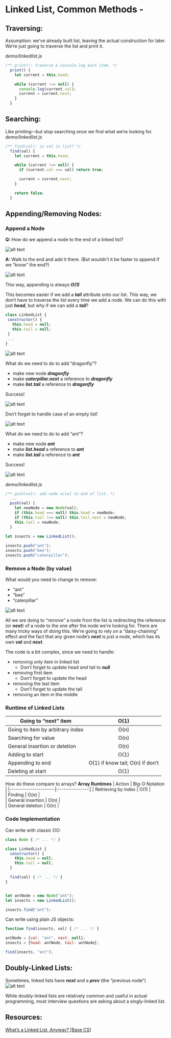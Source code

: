 # Linked List, Common Methods -

## Traversing:
Assumption: we’ve already built list, leaving the actual construction for later.
We’re just going to traverse the list and print it.

_demo/linkedlist.js_
```js
/** print(): traverse & console.log each item. */
  print() {
    let current = this.head;

    while (current !== null) {
      console.log(current.val);
      current = current.next;
    }
  }
```

## Searching:
Like printing—but stop searching once we find what we’re looking for.
_demo/linkedlist.js_
```js
/** find(val): is val in list? */
  find(val) {
    let current = this.head;

    while (current !== null) {
      if (current.val === val) return true;

      current = current.next;
    }

    return false;
  }
```

## Appending/Removing Nodes:
### Append a Node
**Q:** How do we append a node to the end of a linked list?

![alt text][pic]

**A:** Walk to the end and add it there.
(But wouldn’t it be faster to append if we “know” the end?)

![alt text][pic2]

This way, appending is always ***O(1)***

This becomes easier if we add a ***tail*** attribute onto our list. This way, we don’t have to traverse the list every time we add a node.
We can do this with just ***head***, but why if we can add a ***tail***?
```js
class LinkedList {
 constructor() {
   this.head = null;
   this.tail = null;
 }
 ...
}
```

![alt text][pic3]

What do we need to do to add “dragonfly”?
- make new node ***dragonfly***
- make ***caterpillar.next*** a reference to ***dragonfly***
- make ***list.tail*** a reference to ***dragonfly***

Success!

![alt text][pic4]

Don’t forget to handle case of an empty list!

![alt text][pic5]

What do we need to do to add “ant”?
- make new node ***ant***
- make ***list.head*** a reference to ***ant***
- make ***list.tail*** a reference to ***ant***

Success!

![alt text][pic6]

_demo/linkedlist.js_
```js
/** push(val): add node w/val to end of list. */
  ...
  push(val) {
    let newNode = new Node(val);
    if (this.head === null) this.head = newNode;
    if (this.tail !== null) this.tail.next = newNode;
    this.tail = newNode;
  }
​
let insects = new LinkedList();

insects.push("ant");
insects.push("bee");
insects.push("caterpillar");
```

### Remove a Node (by value)
What would you need to change to remove:
- “ant”
- “bee”
- “caterpillar”

![alt text][pic7]

All we are doing to “remove” a node from the list is redirecting the reference (or ***next***) of a node to the one after the node we’re looking for.
There are many tricky ways of doing this.
We’re going to rely on a “daisy-chaining” effect and the fact that any given node’s ***next*** is just a node, which has its own ***val*** and ***next***.

The code is a bit complex, since we need to handle:
- removing only item in linked list
    - Don’t forget to update head *and* tail to ***null***
- removing first item
    - Don’t forget to update the head
- removing the last item
    - Don’t forget to update the tail
- removing an item in the middle

### Runtime of Linked Lists
| Going to “next” item             | O(1)                             |
| ---------------------------------|:--------------------------------:|
| Going to item by arbitrary index | O(n)                             |
| Searching for value              | O(n)                             |
| General insertion or deletion    | O(n)                             |
| Adding to start                  | O(1)                             |
| Appending to end                 | O(1) if know tail; O(n) if don’t |
| Deleting at start                | O(1)                             |

How do these compare to arrays?
**Array Runtimes**
| Action               | Big-O Notation  |
|----------------------|:---------------:|
| Retrieving by index  |  O(1)           |   
| Finding              |  O(n)           |  
| General insertion    |  O(n)           |    
| General deletion     |  O(n)           |   

### Code Implementation
Can write with classic OO:
```js
class Node { /* ... */ }

class LinkedList {
  constructor() {
    this.head = null;
    this.tail = null;
  }

  find(val) { /* ... */ }
}


let antNode = new Node("ant");
let insects = new LinkedList();

insects.find("ant");
```

Can write using plain JS objects:
```js
function find(insects, val) { /* ... */ }

antNode = {val: "ant", next: null};
insects = {head: antNode, tail: antNode};

find(insects, "ant");
```

## Doubly-Linked Lists:
Sometimes, linked lists have ***next*** and a ***prev*** (the “previous node”)
![alt text][pic8]

While doubly-linked lists are relatively common and useful in actual programming, most interview questions are asking about a singly-linked list.

## Resources:
[What’s a Linked List, Anyway? [Base CS]](https://medium.com/basecs/whats-a-linked-list-anyway-part-1-d8b7e6508b9d)

[pic]: https://lessons.springboard.com/image/https%3A%2F%2Fs3-us-west-2.amazonaws.com%2Fsecure.notion-static.com%2Fa0f8012e-b610-4331-8fa7-ca5807ce812d%2Fgraphviz-dcbe8a2eb9b7a9d00bbb68a7d33cebccf9b524fb.svg?table=block&id=3f800aee-f87d-4b7e-9265-3a85eabe8e48&spaceId=163f1722-85e9-4a3c-adba-457a91094f00&userId=&cache=v2 "Linked List - Append(Undefined End)"

[pic2]: https://lessons.springboard.com/image/https%3A%2F%2Fs3-us-west-2.amazonaws.com%2Fsecure.notion-static.com%2F859414ce-8d4a-47f8-8b5a-7bb03089294d%2Fgraphviz-590103281274b21ddd4b06544ed2cdaeadeb7d38.svg?table=block&id=acfe8be9-be88-4963-abbd-78ce34e86ca3&spaceId=163f1722-85e9-4a3c-adba-457a91094f00&userId=&cache=v2 "Linked List - Append(Defined End)"

[pic3]: https://lessons.springboard.com/image/https%3A%2F%2Fs3-us-west-2.amazonaws.com%2Fsecure.notion-static.com%2Fb9ec5733-3cae-442b-b55d-2bcc2e798b83%2Fgraphviz-dd448c604aef49e8f2578225d76ec912c1f73827.svg?table=block&id=d00e2fa1-81d8-4a58-82ac-a0137ed5359c&spaceId=163f1722-85e9-4a3c-adba-457a91094f00&userId=&cache=v2 "Linked List - Tail(Defined End)"

[pic4]: https://lessons.springboard.com/image/https%3A%2F%2Fs3-us-west-2.amazonaws.com%2Fsecure.notion-static.com%2Fb1080f27-10bf-41b4-a606-ecf7046b7d85%2Fgraphviz-316e2f190737ac6028ea6b3d4a8ef4ed775e1d79.svg?table=block&id=1b0701f9-66ee-4384-8c18-6fca20783e76&spaceId=163f1722-85e9-4a3c-adba-457a91094f00&userId=&cache=v2 "Linked List - Append to Tail"

[pic5]: https://lessons.springboard.com/image/https%3A%2F%2Fs3-us-west-2.amazonaws.com%2Fsecure.notion-static.com%2Fc8ab4c25-fb1d-4dde-a0c3-0f86642d2a01%2Fgraphviz-12dbf0070a7eb01bfe84e5ddd6ae6116f5f846e8.svg?table=block&id=b4065d1d-bbda-413e-87ac-56133cde8699&spaceId=163f1722-85e9-4a3c-adba-457a91094f00&userId=&cache=v2 "Linked List - Empty List"

[pic6]: https://lessons.springboard.com/image/https%3A%2F%2Fs3-us-west-2.amazonaws.com%2Fsecure.notion-static.com%2Fdd7ef729-785c-43f6-a0ee-b498124f8c71%2Fgraphviz-befa926b09f4a70baadb8346d81ebd475f124afc.svg?table=block&id=f1e3407e-4bb0-4b41-9a56-f9995e894b28&spaceId=163f1722-85e9-4a3c-adba-457a91094f00&userId=&cache=v2 "Linked List - Single Node"

[pic7]: https://lessons.springboard.com/image/https%3A%2F%2Fs3-us-west-2.amazonaws.com%2Fsecure.notion-static.com%2Fbb59f46b-59cb-426c-83b6-a9ddfaecb515%2Fgraphviz-282a06741a687b4b9a0baa3c3beac59fbe49cd94.svg?table=block&id=926c99ef-b7ae-41ed-aca7-3b6579c79593&spaceId=163f1722-85e9-4a3c-adba-457a91094f00&userId=&cache=v2 "Linked List - Remove Node"

[pic8]: https://lessons.springboard.com/image/https%3A%2F%2Fs3-us-west-2.amazonaws.com%2Fsecure.notion-static.com%2Ff9b597fd-1c23-4c9f-ab00-72d239146b6d%2Fgraphviz-f1a45372bb1c8981c345a49c383adfa7c86b1afc.svg?table=block&id=9eb20ff7-0f91-4b96-bc79-2aeb8ed204b0&spaceId=163f1722-85e9-4a3c-adba-457a91094f00&userId=&cache=v2 "Linked List - Doubly Linked List"